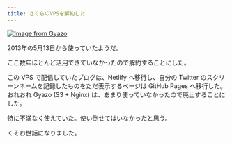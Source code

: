 ```yaml
---
title: さくらのVPSを解約した
---
```


[![Image from Gyazo](https://i.gyazo.com/2f33a2428936d76a89a9e817f22aaf4c.png)](https://gyazo.com/2f33a2428936d76a89a9e817f22aaf4c)

2013年の5月13日から使っていたようだ。

ここ数年ほとんど活用できていなかったので解約することにした。

この VPS で配信していたブログは、Netlify へ移行し、自分の Twitter のスクリーンネームを記録したものをただ表示するページは GitHub Pages へ移行した。おれおれ Gyazo (S3 + Nginx) は、あまり使っていなかったので廃止することにした。

特に不満なく使えていた。使い倒せてはいなかったと思う。

くそお世話になりました。
